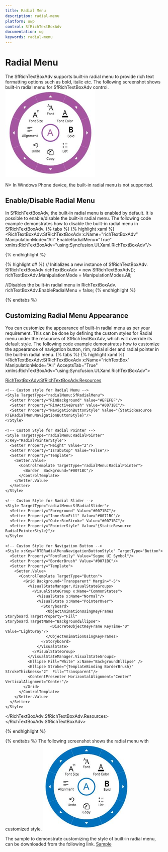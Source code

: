 ```yaml
---
title: Radial Menu
description: radial-menu
platform: uwp
control: SfRichTextBoxAdv
documentation: ug
keywords: radial-menu
---
```

# Radial Menu

The SfRichTextBoxAdv supports built-in radial menu to provide rich text formatting options such as bold, italic etc.
The following screenshot shows built-in radial menu for SfRichTextBoxAdv control.
![](Radial-Menu_images/Radial-Menu_img1.jpeg)

N> In Windows Phone device, the built-in radial menu is not supported.

## Enable/Disable Radial Menu

In SfRichTextBoxAdv, the built-in radial menu is enabled by default. It is possible to enable/disable the built-in radial menu. The following code example demonstrates how to disable the built-in radial menu in SfRichTextBoxAdv.
{% tabs %}
{% highlight xaml %}
<RichTextBoxAdv:SfRichTextBoxAdv x:Name="richTextBoxAdv" ManipulationMode="All" EnableRadialMenu="True" xmlns:RichTextBoxAdv="using:Syncfusion.UI.Xaml.RichTextBoxAdv"/>

{% endhighlight %}

{% highlight c# %}
// Initializes a new instance of SfRichTextBoxAdv.
SfRichTextBoxAdv richTextBoxAdv = new SfRichTextBoxAdv();
richTextBoxAdv.ManipulationMode = ManipulationModes.All;

//Disables the built-in radial menu in RichTextBoxAdv.
richTextBoxAdv.EnableRadialMenu = false;
{% endhighlight %}

{% endtabs %}

## Customizing Radial Menu Appearance

You can customize the appearance of built-in radial menu as per your requirement. This can be done by defining the custom styles for Radial menu under the resources of SfRichTextBoxAdv, which will override its default style.
The following code example demonstrates how to customize the appearance of navigation button, rim, radial slider and radial pointer in the built-in radial menu.
{% tabs %}
{% highlight xaml %}
<RichTextBoxAdv:SfRichTextBoxAdv x:Name="richTextBox" ManipulationMode="All" AcceptsTab="True" xmlns:RichTextBoxAdv="using:Syncfusion.UI.Xaml.RichTextBoxAdv">
  <!-- Specify resources for this instance -->
  <RichTextBoxAdv:SfRichTextBoxAdv.Resources>
  
    <!-- Custom style for Radial Menu -->
    <Style TargetType="radialMenu:SfRadialMenu">
      <Setter Property="RimBackground" Value="#EFEFEF"/>
      <Setter Property="RimActiveBrush" Value="#0071BC"/>
      <Setter Property="NavigationButtonStyle" Value="{StaticResource RTERadialMenuNavigationButtonStyle}"/>
    </Style>
    
    <!-- Custom Style for Radial Pointer -->
    <Style TargetType="radialMenu:RadialPointer" x:Key="RadialPointerStyle">
      <Setter Property="Height" Value="2"/>
      <Setter Property="IsTabStop" Value="False"/>
      <Setter Property="Template">
        <Setter.Value>
          <ControlTemplate TargetType="radialMenu:RadialPointer">
            <Border  Background="#0071BC"/>
          </ControlTemplate>
        </Setter.Value>
      </Setter>
    </Style>
    
    <!-- Custom Style for Radial Slider -->
    <Style TargetType="radialMenu:SfRadialSlider">
      <Setter Property="Foreground" Value="#0071BC"/>
      <Setter Property="InnerRimFill" Value="#0071BC"/>
      <Setter Property="OuterRimStroke" Value="#0071BC"/>
      <Setter Property="PointerStyle" Value="{StaticResource RadialPointerStyle}"/>
    </Style>
    
    <!-- Custom Style for Navigation Button -->
    <Style x:Key="RTERadialMenuNavigationButtonStyle" TargetType="Button">
      <Setter Property="FontFamily" Value="Segoe UI Symbol"/>
      <Setter Property="BorderBrush" Value="#0071BC"/>
      <Setter Property="Template">
        <Setter.Value>
          <ControlTemplate TargetType="Button">
            <Grid Background="Transparent" Margin="-5">
              <VisualStateManager.VisualStateGroups>
                <VisualStateGroup x:Name="CommonStates">
                  <VisualState x:Name="Normal"/>
                  <VisualState x:Name="PointerOver">
                    <Storyboard>
                      <ObjectAnimationUsingKeyFrames Storyboard.TargetProperty="Fill" Storyboard.TargetName="BackgroundEllipse">
                        <DiscreteObjectKeyFrame KeyTime="0" Value="LightGray"/>
                      </ObjectAnimationUsingKeyFrames>
                    </Storyboard>
                  </VisualState>
                </VisualStateGroup>
              </VisualStateManager.VisualStateGroups>
              <Ellipse Fill="White" x:Name="BackgroundEllipse" />
              <Ellipse Stroke="{TemplateBinding BorderBrush}" StrokeThickness="2"  Fill="Transparent"/>
              <ContentPresenter HorizontalAlignment="Center" VerticalAlignment="Center"/>
            </Grid>
          </ControlTemplate>
        </Setter.Value>
      </Setter>
    </Style>
  </RichTextBoxAdv:SfRichTextBoxAdv.Resources>
</RichTextBoxAdv:SfRichTextBoxAdv>


{% endhighlight %}

{% endtabs %}
The following screenshot shows the radial menu with customized style.
![](Radial-Menu_images/Radial-Menu_img2.jpeg)

The sample to demonstrate customizing the style of built-in radial menu, can be downloaded from the following link.
[Sample](http://www.syncfusion.com/downloads/support/directtrac/general/ze/RadialMenuCustomization-1397995223# "Click here to download the sample")
